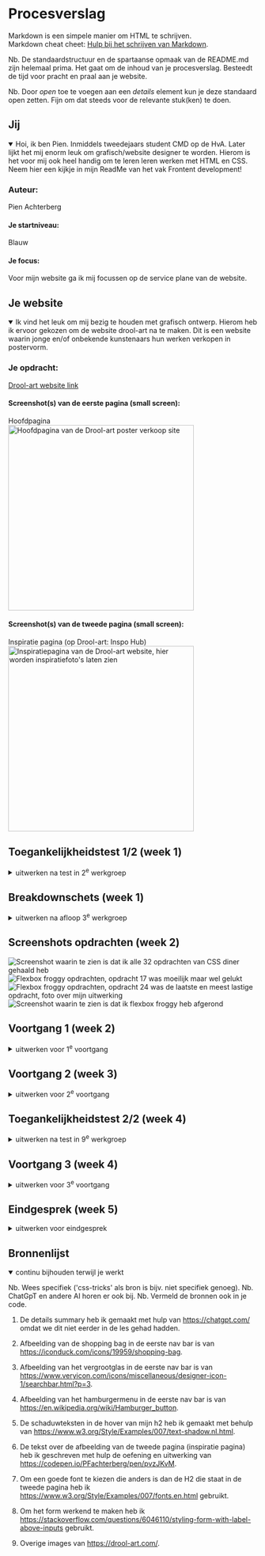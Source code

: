 # Procesverslag
Markdown is een simpele manier om HTML te schrijven.  
Markdown cheat cheet: [Hulp bij het schrijven van Markdown](https://github.com/adam-p/markdown-here/wiki/Markdown-Cheatsheet).

Nb. De standaardstructuur en de spartaanse opmaak van de README.md zijn helemaal prima. Het gaat om de inhoud van je procesverslag. Besteedt de tijd voor pracht en praal aan je website.

Nb. Door *open* toe te voegen aan een *details* element kun je deze standaard open zetten. Fijn om dat steeds voor de relevante stuk(ken) te doen.





## Jij

<details open>
  <summary>Hoi, ik ben Pien. Inmiddels tweedejaars student CMD op de HvA. Later lijkt het mij enorm leuk om grafisch/website designer te worden. Hierom is het voor mij ook heel handig om te leren leren werken met HTML en CSS. Neem hier een kijkje in mijn ReadMe van het vak Frontent development!</summary>

  ### Auteur:
  Pien Achterberg

  #### Je startniveau: 
  Blauw

  #### Je focus:
  Voor mijn website ga ik mij focussen op de service plane van de website.
 
</details>





## Je website

<details open>
  <summary>Ik vind het leuk om mij bezig te houden met grafisch ontwerp. Hierom heb ik ervoor gekozen om de website drool-art na te maken. Dit is een website waarin jonge en/of onbekende kunstenaars hun werken verkopen in postervorm.</summary>

  ### Je opdracht:
  <a href="https://drool-art.com/">Drool-art website link</a>

  #### Screenshot(s) van de eerste pagina (small screen): 
  Hoofdpagina  
  <img src="readme-images/Drool-art-hoofdpagina.jpg" width="375px" alt="Hoofdpagina van de Drool-art poster verkoop site">

  #### Screenshot(s) van de tweede pagina (small screen):
  Inspiratie pagina (op Drool-art: Inspo Hub)
  <img src="readme-images/Drool-art-inspiratiepagina.jpg" width="375px" alt="Inspiratiepagina van de Drool-art website, hier worden inspiratiefoto's laten zien">
 
</details>



## Toegankelijkheidstest 1/2 (week 1)

<details>
  <summary>uitwerken na test in 2<sup>e</sup> werkgroep</summary>

  ### Bevindingen
  Lijst met je bevindingen die in de test naar voren kwamen: Hieronder de afbeeldingen:
  <img src="readme-images/WCAG-checklist-foto1.jpg" alt="WCAG-checklist content en global code">
  <img src="readme-images/WCAG-checklist-foto2.jpg" alt="WCAG-checklist keyboard en mobile touch">
  <img src="readme-images/WCAG-checklist-foto3.jpg" alt="WCAG-checklist headings, lists en images">
  <img src="readme-images/WCAG-checklist-foto4.jpg" alt="WCAG-checklist media (video and audio) en controls">
  <img src="readme-images/WCAG-checklist-foto5.jpg" alt="WCAG-checklist appearance, animation en color contrast">

</details>



## Breakdownschets (week 1)

<details>
  <summary>uitwerken na afloop 3<sup>e</sup> werkgroep</summary>

  ### de hele pagina: 
  <img src="readme-images/Breakdownschets-volledigepagina.png" width="375px" alt="breakdown van de hele pagina in screenshot van MIRO">

  ### dynamisch deel (bijv menu): 
  <img src="readme-images/Breakdownschets-1_header.png" width="375px" alt="breakdown van de header en de eerste sectie van de hoofdpagina">
  <img src="readme-images/Breakdownschets-2_sectionindeling.png" width="375px" alt="sectieindeling van de tweede sectie van de hoofdpagina">

  ### wellicht nog een dynamisch deel (bijv filter): 
  <img src="readme-images/Breakdownschets-3_footer.png" width="375px" alt="breakdown van de footer met tweede navigatie naar social media">

</details>

## Screenshots opdrachten (week 2)
  <img src="readme-images/CSS-diner-32opdrachten.png" alt="Screenshot waarin te zien is dat ik alle 32 opdrachten van CSS diner gehaald heb">
  <img src="readme-images/Flexbox-froggy-opdracht17.jpg" alt="Flexbox froggy opdrachten, opdracht 17 was moeilijk maar wel gelukt">
  <img src="readme-images/Flexbox-froggy-opdracht24.jpg" alt="Flexbox froggy opdrachten, opdracht 24 was de laatste en meest lastige opdracht, foto over mijn uitwerking">
  <img src="readme-images/Flexbox-froggy-uitgespeeld.jpg" alt="Screenshot waarin te zien is dat ik flexbox froggy heb afgerond">



## Voortgang 1 (week 2)

<details>
  <summary>uitwerken voor 1<sup>e</sup> voortgang</summary>

  ### Stand van zaken
  hier dit ging goed & dit was lastig (neem ook screenshots op van delen van je website en code)

  <img src="readme-images/HTML-homescreen-feedback-week1.png" width="375px" alt="Begin van mijn HTML scherm, in deze screenshot is de verdeling van mijn sections te zien.">
  <img src="readme-images/CSS-beginsels-feedback-week1.png" width="375px" alt="Begin van mijn CSS indeling, hier is te zien hoe de student assistent mij geholpen heeft met de nth(1) items en het aanspreken van items.">


  ### Agenda voor meeting
  samen met je groepje opstellen

  | student 1      | student 2          | student 3    | student 4        |
  | ---            | ---                | ---          | ---              |
  | dit bespreken  | en dit             | en ik dit    | en dan ik dat    |
  | en dat ook nog | dit als er tijd is | nog een punt | dit wil ik zeker |
  | ...            | ...                | ...          | ...              |



  ### Verslag van meeting
  hier na afloop snel de uitkomsten van de meeting vastleggen

  - Voordat ik naar het gesprek ging had ik al een paar dingen bedacht waar ik hulp bij wilde vragen. Zo wist ik niet of ik mijn sections goed had ingedeeld in mijn breakdownschets en HTML, en hoe ik deze moet indelen in CSS. 
  - Bij het gesprek kwam al direct naar voren dat ik mijn Github niet goed geplaatst had, de student assistent heeft mij geholpen met deze opnieuw plaatsen. Zodat mijn read-me live is. 
  - Ook was ik al begonnen met een klein stukje CSS zodat ik hier ook mijn eerste vastgelopen punten op kon bespreken. De student assistent heeft mij geholpen met de sections specifieker te benoemen als nth(1), nth(2) zodat ik ze niet hoef te herschrijven. Op deze sections heb ik vervolgens een flexbox aangemaakt om de li items naast elkaar te laten staan. 
  - Ook heb ik li items toegevoegd aan losstaande img. Zo is de section compleet en is het indelen makkelijker. 
  - Ook heb ik de buttons veranderd naar a items. Want het zijn linkjes binnenin de website. Deze moet ik met CSS opmaken. En ik ga ze functioneel maken met Javascript (wat we in de les geleerd hebben.)
  - Ook heb ik mijn img een 100vh gegeven zodat hij binnen mijn scherm past. 
</details>



## Voortgang 2 (week 3)

<details>
  <summary>uitwerken voor 2<sup>e</sup> voortgang</summary>

  ### Stand van zaken
  Deze week ben ik al een goed eind opweg gegaan met het schrijven van mijn code, en dit lukt met veel proberen ook best redelijk. Voorafgaand van de feedbackgroep wilde ik graag hulp vragen met mijn hamburgermenu interactief maken. 
  <img src="readme-images/Hamburgermenu-eerste-versie_roze.png" width="375px" alt="Hamburgermenu eerste versie, de indeling is nog niet af en de achtergrond roze.">


  ### Agenda voor meeting
  samen met je groepje opstellen

  | student 1      | student 2          | student 3    | student 4        |
  | ---            | ---                | ---          | ---              |
  | dit bespreken  | en dit             | en ik dit    | en dan ik dat    |
  | en dat ook nog | dit als er tijd is | nog een punt | dit wil ik zeker |
  | ...            | ...                | ...          | ...              |


  ### Verslag van meeting
 - In deze feedbackgroep wist ik dat ik om hulp wilde vragen met het opstellen van een hamburgermenu. In de afbeelding hierboven is te zien hoe deze eruit ziet als je op het icoon klikt, hij werkt!
 - Volgende week ga ik deze nog verder vormgeven, ook wil ik erachter komen hoe ik deze specifiek aanspreek, want nu gaat de vormgeving van omliggende UL's vaak mee. 
 - Daarnaast heb ik mijn eerste nav bar beter vormgegeven door het DROOL logo het meest ruimte te geven. Dit heb ik geleerd door gebruik te maken van: margin-inline: auto;.
 - Tenslotte heb ik geleerd dat ik met het > attribuut een item die direct in een bijv. een sectie staat kan aanspreken. 
 - De rest van deze werkgroep heb ik gewerkt aan het maken van mijn iconenset en de a binnen de img leidt naar de andere pagina. Eerst had ik deze geleid naar de oprechte socials van de website, maar ik kreeg de feedback dat ik deze binnen de pagina moet linken, voor als er perongeluk geklikt op wordt. Nu gaat de index pagina naar de inspiratie pagina en vise versa. 

</details>





## Toegankelijkheidstest 2/2 (week 4)

<details>
  <summary>uitwerken na test in 9<sup>e</sup> werkgroep</summary>

  ### Bevindingen
  Lijst met je bevindingen die in de test naar voren kwamen (geef ook aan wat er verbeterd is):

  <img src="readme-images/WCAG-checklist2-img1.jpg" alt="WCAG-checklist content en global code mijn eigen website">
  <img src="readme-images/WCAG-checklist2-img2.jpg" alt="WCAG-checklist keyboard en mobile touch mijn eigen website">
  <img src="readme-images/WCAG-checklist2-img3.jpg" alt="WCAG-checklist headings, lists en images mijn eigen website">
  <img src="readme-images/WCAG-checklist2-img4.jpg" alt="WCAG-checklist media (video and audio) en controls mijn eigen website">
  <img src="readme-images/WCAG-checklist2-img5.jpg" alt="WCAG-checklist appearance, animation en color contrast mijn eigen website">

  De grootste veranderingen die anders zijn van de originele site en mijn nagemaakte site, die naar voren kwamen in mijn WCAG checklist zijn: (ook te zien in mijn aantekeningen in de screenshots hierboven). 
  - Alle images, buttons en a links hebben een alt tekst, bij de originele site is er geen gebruik gemaakt van alt teksten. 
  - Mijn alt teksten geven benodigde informatie (ook teksten die in afbeeldingen staan.)
  - Ik heb niet gebruik gemaakt van div's en id's voor elke sectie maar in plaats hiervan heb ik sections en articles gebruikt. 
  - De originele site gebruikt voor bijna elke knop een nieuwe class, dit heb ik maar 1 keer gebruikt, alleen voor andere opmaak (andere classes van de originele site waren onnodig dus die heb ik weggelaten). 
  - Ik heb voor een chronologischere code gebruik gemaakt van li items.
  - De nagemaakte site is voor de gebruiker interessanter om te bezoeken door toegevoegde hovers en animaties. 
  - Door hovers op bepaalde secties waar input gegeven moet worden zijn ook hovers toegevoegd, dit is voor de gebruiker makkelijker om te zien waar hij/zij zich bevindt. 
  

</details>





## Voortgang 3 (week 4)

<details>
  <summary>uitwerken voor 3<sup>e</sup> voortgang</summary>

  ### Stand van zaken
  hier dit ging goed & dit was lastig (neem ook screenshots op van delen van je website en code)


  ### Agenda voor meeting
  samen met je groepje opstellen

  | student 1      | student 2          | student 3    | student 4        |
  | ---            | ---                | ---          | ---              |
  | dit bespreken  | en dit             | en ik dit    | en dan ik dat    |
  | en dat ook nog | dit als er tijd is | nog een punt | dit wil ik zeker |
  | ...            | ...                | ...          | ...              |


  ### Verslag van meeting
  hier na afloop snel de uitkomsten van de meeting vastleggen

  - punt 1
  - punt 2
  - nog een punt
  - ...

</details>





## Eindgesprek (week 5)

<details>
  <summary>uitwerken voor eindgesprek</summary>

  ### Je uitkomst - karakteristiek screenshots:
  <img src="readme-images/dummy-plaatje.jpg" width="375px" alt="uitomst opdracht 1">


  ### Dit ging goed/Heb ik geleerd: 
  Korte omschrijving met plaatjes

  <img src="readme-images/dummy-plaatje.jpg" width="375px" alt="top">


  ### Dit was lastig/Is niet gelukt:
  Korte omschrijving met plaatjes

  <img src="readme-images/dummy-plaatje.jpg" width="375px" alt="bummer">
</details>





## Bronnenlijst

<details open>
  <summary>continu bijhouden terwijl je werkt</summary>

  Nb. Wees specifiek ('css-tricks' als bron is bijv. niet specifiek genoeg). 
  Nb. ChatGpT en andere AI horen er ook bij.
  Nb. Vermeld de bronnen ook in je code.

  1. De details summary heb ik gemaakt met hulp van https://chatgpt.com/ omdat we dit niet eerder in de les gehad hadden.
  2. Afbeelding van de shopping bag in de eerste nav bar is van https://iconduck.com/icons/19959/shopping-bag. 
  3. Afbeelding van het vergrootglas in de eerste nav bar is van https://www.veryicon.com/icons/miscellaneous/designer-icon-1/searchbar.html?p=3. 
  4. Afbeelding van het hamburgermenu in de eerste nav bar is van https://en.wikipedia.org/wiki/Hamburger_button.
  5. De schaduwteksten in de hover van mijn h2 heb ik gemaakt met behulp van https://www.w3.org/Style/Examples/007/text-shadow.nl.html. 
  6. De tekst over de afbeelding van de tweede pagina (inspiratie pagina) heb ik geschreven met hulp de oefening en uitwerking van https://codepen.io/PFachterberg/pen/pvzJKvM.
  7. Om een goede font te kiezen die anders is dan de H2 die staat in de tweede pagina heb ik https://www.w3.org/Style/Examples/007/fonts.en.html gebruikt.
  8. Om het form werkend te maken heb ik https://stackoverflow.com/questions/6046110/styling-form-with-label-above-inputs gebruikt.
  
  9. Overige images van https://drool-art.com/.

</details>